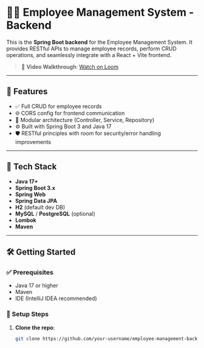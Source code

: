 # 🧑‍💼 Employee Management System - Backend

This is the **Spring Boot backend** for the Employee Management System. It provides RESTful APIs to manage employee records, perform CRUD operations, and seamlessly integrate with a React + Vite frontend.

> 🎥 **Video Walkthrough**: [Watch on Loom](https://www.loom.com/share/4e867f05ce9a40f0bb9b088c37d23202?sid=8075c5ab-8279-420b-8147-5546123df38d)

---

## 🚀 Features

- ✅ Full CRUD for employee records
- 🌐 CORS config for frontend communication
- 🧩 Modular architecture (Controller, Service, Repository)
- ⚙️ Built with Spring Boot 3 and Java 17
- 🛡️ RESTful principles with room for security/error handling improvements

---

## 🧰 Tech Stack

- **Java 17+**
- **Spring Boot 3.x**
- **Spring Web**
- **Spring Data JPA**
- **H2** (default dev DB)
- **MySQL** / **PostgreSQL** (optional)
- **Lombok**
- **Maven**

---

## 🛠️ Getting Started

### ✅ Prerequisites

- Java 17 or higher
- Maven
- IDE (IntelliJ IDEA recommended)

### 🔧 Setup Steps

1. **Clone the repo**:
   ```bash
   git clone https://github.com/your-username/employee-management-backend.git
